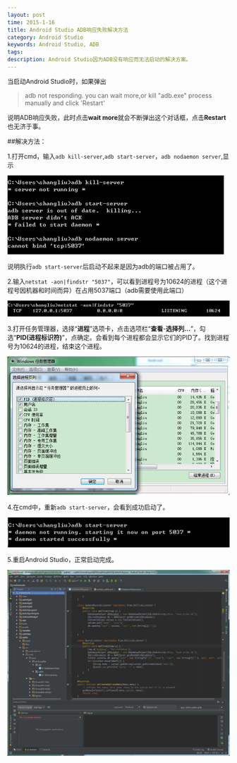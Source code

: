 ```yaml
---
layout: post
time: 2015-1-16
title: Android Studio ADB响应失败解决方法
category: Android Studio
keywords: Android Studio, ADB
tags: 
description: Android Studio因为ADB没有响应而无法启动的解决方案。
---
```


当启动Android Studio时，如果弹出

> adb not responding. you can wait more,or kill "adb.exe" process manually and click 'Restart'

说明ADB响应失败，此时点击**wait more**就会不断弹出这个对话框，点击**Restart**也无济于事。

##解决方法：

1.打开cmd，输入`adb kill-server`,`adb start-server`，`adb nodaemon server`,显示

![img](/assets/image/posts/2015-1-16-ADB/1.jpg)

说明执行`adb start-server`后启动不起来是因为adb的端口被占用了。

2.输入`netstat -aon|findstr "5037"`，可以看到进程号为10624的进程（这个进程号因机器和时间而异）在占用5037端口（adb需要使用此端口）

![img](/assets/image/posts/2015-1-16-ADB/2.jpg)

3.打开任务管理器，选择“**进程**”选项卡，点击选项栏“**查看**-**选择列...**”，勾选“**PID(进程标识符)**”，点确定。会看到每个进程都会显示它们的PID了。找到进程号为10624的进程，结束这个进程。

![img](/assets/image/posts/2015-1-16-ADB/3.jpg)

4.在cmd中，重新`adb start-server`，会看到成功启动了。

![img](/assets/image/posts/2015-1-16-ADB/4.jpg)

5.重启Android Studio，正常启动完成。

![img](/assets/image/posts/2015-1-16-ADB/5.jpg)

